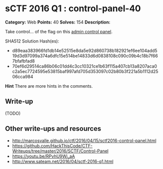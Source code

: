 # sCTF 2016 Q1 : control-panel-40

**Category:** Web
**Points:** 40
**Solves:** 154
**Description:**

Take control... of the flag on this [admin control panel](http://cpanel.sctf.michaelz.xyz/).


SHA512 Solution Hash(es):
* d89eaa383966fd1db14e52515e8da5e92d860738b182921ef6ee104add519d3d97099a374a6dfc15e514be14833d6d0838108c090c09b4c18b7f667bfafbfad8
* 70ef6d29514ca86b06c01dd4c3cc10321ce1b63f115a407cb13a8207aca0c2a5ec7724595e53815baf997afd705d353097c02b80b3f221a5b1112d2506cca984

**Hint**
There are more hints in the comments.

## Write-up

(TODO)

## Other write-ups and resources

* http://marcosvalle.github.io/ctf/2016/04/15/sctf2016-control-panel.html
* https://github.com/HackThisCode/CTF-Writeups/tree/master/2016/SCTF/Control-Panel
* https://youtu.be/RPvhU9Wj_aA
* http://www.sateam.net/2016/04/sctf-2016-q1.html
